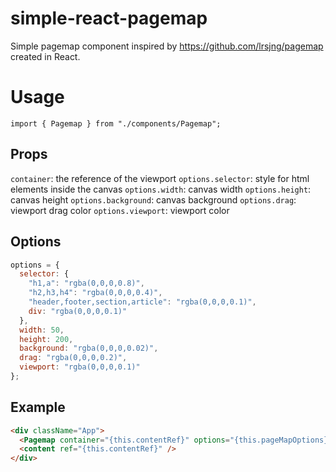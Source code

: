 # simple-react-pagemap

Simple pagemap component inspired by https://github.com/lrsjng/pagemap created in React.

# Usage

`import { Pagemap } from "./components/Pagemap";`

## Props

`container`: the reference of the viewport
`options.selector`: style for html elements inside the canvas
`options.width`: canvas width
`options.height`: canvas height
`options.background`: canvas background
`options.drag`: viewport drag color
`options.viewport`: viewport color

## Options

```javascript
options = {
  selector: {
    "h1,a": "rgba(0,0,0,0.8)",
    "h2,h3,h4": "rgba(0,0,0,0.4)",
    "header,footer,section,article": "rgba(0,0,0,0.1)",
    div: "rgba(0,0,0,0.1)"
  },
  width: 50,
  height: 200,
  background: "rgba(0,0,0,0.02)",
  drag: "rgba(0,0,0,0.2)",
  viewport: "rgba(0,0,0,0.1)"
};
```

## Example

```html
<div className="App">
  <Pagemap container="{this.contentRef}" options="{this.pageMapOptions}" />
  <content ref="{this.contentRef}" />
</div>
```
